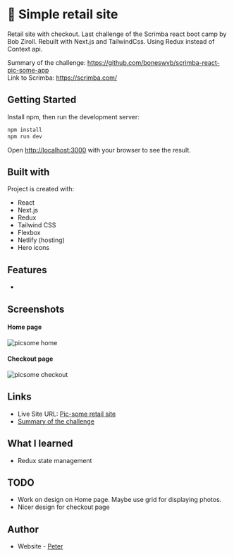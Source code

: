 # 🛒 Simple retail site
Retail site with checkout. Last challenge of the Scrimba react boot camp by Bob Ziroll. Rebuilt with Next.js and TailwindCss. Using Redux instead of Context api.

Summary of the challenge: https://github.com/boneswvb/scrimba-react-pic-some-app <br />
Link to Scrimba: https://scrimba.com/

## Getting Started
Install npm, then run the development server:

```bash
npm install
npm run dev
```
Open [http://localhost:3000](http://localhost:3000) with your browser to see the result.
 
## Built with

Project is created with:

- React
- Next.js
- Redux
- Tailwind CSS
- Flexbox
- Netlify (hosting)
- Hero icons

## Features

- 
 

## Screenshots

#### Home page
 ![picsome home](https://user-images.githubusercontent.com/17027312/150189601-f997fdb5-ef89-417d-be0c-3033c149eff0.png)

 #### Checkout page
![picsome checkout](https://user-images.githubusercontent.com/17027312/150189630-b5980b20-e140-47ec-b0a8-553cd79b2017.png)


## Links
- Live Site URL: [Pic-some retail site](https://picsome-onlinestore.netlify.app/)
- [Summary of the challenge](https://github.com/boneswvb/scrimba-react-pic-some-app)

## What I learned

- Redux state management

## TODO

- Work on design on Home page. Maybe use grid for displaying photos.
- Nicer design for checkout page


## Author

- Website - [Peter](https://peter-portfolio-app.netlify.app/)
